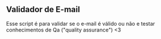 ## Validador de E-mail

Esse script é para validar se o e-mail é válido ou não e testar conhecimentos de Qa ("quality assurance") <3
